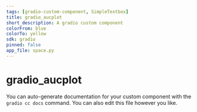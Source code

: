 ```yaml
---
tags: [gradio-custom-component, SimpleTextbox]
title: gradio_aucplot
short_description: A gradio custom component
colorFrom: blue
colorTo: yellow
sdk: gradio
pinned: false
app_file: space.py
---
```


# gradio_aucplot

You can auto-generate documentation for your custom component with the `gradio cc docs` command.
You can also edit this file however you like.
